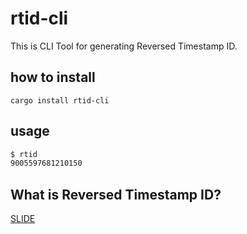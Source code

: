 rtid-cli
===

This is CLI Tool for generating Reversed Timestamp ID.  

## how to install
```
cargo install rtid-cli
```

## usage
```bash
$ rtid
9005597681210150
```

## What is Reversed Timestamp ID?  
[SLIDE](https://speakerdeck.com/k1low/serverless-at-geeks-who-drink?slide=29)
